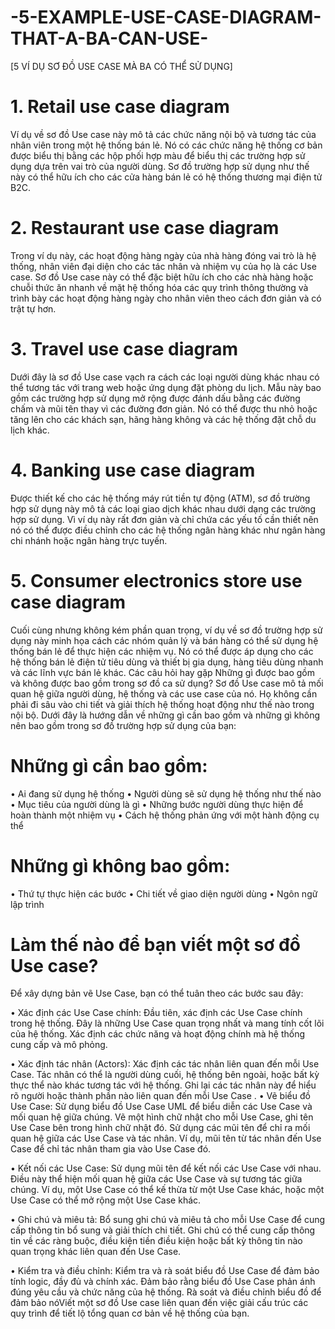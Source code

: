 # -5-EXAMPLE-USE-CASE-DIAGRAM-THAT-A-BA-CAN-USE-

[5 VÍ DỤ SƠ ĐỒ USE CASE MÀ BA CÓ THỂ SỬ DỤNG]
# 1. Retail use case diagram
Ví dụ về sơ đồ Use case này mô tả các chức năng nội bộ và tương tác của nhân viên trong một hệ thống bán lẻ.
Nó có các chức năng hệ thống cơ bản được biểu thị bằng các hộp phối hợp màu để biểu thị các trường hợp sử dụng dựa trên vai trò của người dùng. Sơ đồ trường hợp sử dụng như thế này có thể hữu ích cho các cửa hàng bán lẻ có hệ thống thương mại điện tử B2C.
# 2. Restaurant use case diagram
Trong ví dụ này, các hoạt động hàng ngày của nhà hàng đóng vai trò là hệ thống, nhân viên đại diện cho các tác nhân và nhiệm vụ của họ là các Use case.
Sơ đồ Use case này có thể đặc biệt hữu ích cho các nhà hàng hoặc chuỗi thức ăn nhanh về mặt hệ thống hóa các quy trình thông thường và trình bày các hoạt động hàng ngày cho nhân viên theo cách đơn giản và có trật tự hơn.
# 3. Travel use case diagram
Dưới đây là sơ đồ Use case vạch ra cách các loại người dùng khác nhau có thể tương tác với trang web hoặc ứng dụng đặt phòng du lịch.
Mẫu này bao gồm các trường hợp sử dụng mở rộng được đánh dấu bằng các đường chấm và mũi tên thay vì các đường đơn giản. Nó có thể được thu nhỏ hoặc tăng lên cho các khách sạn, hãng hàng không và các hệ thống đặt chỗ du lịch khác.
# 4. Banking use case diagram
Được thiết kế cho các hệ thống máy rút tiền tự động (ATM), sơ đồ trường hợp sử dụng này mô tả các loại giao dịch khác nhau dưới dạng các trường hợp sử dụng.
Vì ví dụ này rất đơn giản và chỉ chứa các yếu tố cần thiết nên nó có thể được điều chỉnh cho các hệ thống ngân hàng khác như ngân hàng chi nhánh hoặc ngân hàng trực tuyến.
# 5. Consumer electronics store use case diagram
Cuối cùng nhưng không kém phần quan trọng, ví dụ về sơ đồ trường hợp sử dụng này minh họa cách các nhóm quản lý và bán hàng có thể sử dụng hệ thống bán lẻ để thực hiện các nhiệm vụ.
Nó có thể được áp dụng cho các hệ thống bán lẻ điện tử tiêu dùng và thiết bị gia dụng, hàng tiêu dùng nhanh và các lĩnh vực bán lẻ khác.
Các câu hỏi hay gặp
Những gì được bao gồm và không được bao gồm trong sơ đồ ca sử dụng?
Sơ đồ Use case mô tả mối quan hệ giữa người dùng, hệ thống và các use case của nó. Họ không cần phải đi sâu vào chi tiết và giải thích hệ thống hoạt động như thế nào trong nội bộ. Dưới đây là hướng dẫn về những gì cần bao gồm và những gì không nên bao gồm trong sơ đồ trường hợp sử dụng của bạn:
# Những gì cần bao gồm:
•	Ai đang sử dụng hệ thống
•	Người dùng sẽ sử dụng hệ thống như thế nào
•	Mục tiêu của người dùng là gì
•	Những bước người dùng thực hiện để hoàn thành một nhiệm vụ
•	Cách hệ thống phản ứng với một hành động cụ thể
# Những gì không bao gồm:
•	Thứ tự thực hiện các bước
•	Chi tiết về giao diện người dùng
•	Ngôn ngữ lập trình
# Làm thế nào để bạn viết một sơ đồ Use case?
Để xây dựng bản vẽ Use Case, bạn có thể tuân theo các bước sau đây:

•	Xác định các Use Case chính: Đầu tiên, xác định các Use Case chính trong hệ thống. Đây là những Use Case quan trọng nhất và mang tính cốt lõi của hệ thống. Xác định các chức năng và hoạt động chính mà hệ thống cung cấp và mô phỏng.

•	Xác định tác nhân (Actors): Xác định các tác nhân liên quan đến mỗi Use Case. Tác nhân có thể là người dùng cuối, hệ thống bên ngoài, hoặc bất kỳ thực thể nào khác tương tác với hệ thống. Ghi lại các tác nhân này để hiểu rõ người hoặc thành phần nào liên quan đến mỗi Use Case
.
•	Vẽ biểu đồ Use Case: Sử dụng biểu đồ Use Case UML để biểu diễn các Use Case và mối quan hệ giữa chúng. Vẽ một hình chữ nhật cho mỗi Use Case, ghi tên Use Case bên trong hình chữ nhật đó. Sử dụng các mũi tên để chỉ ra mối quan hệ giữa các Use Case và tác nhân. Ví dụ, mũi tên từ tác nhân đến Use Case để chỉ tác nhân tham gia vào Use Case đó.

•	Kết nối các Use Case: Sử dụng mũi tên để kết nối các Use Case với nhau. Điều này thể hiện mối quan hệ giữa các Use Case và sự tương tác giữa chúng. Ví dụ, một Use Case có thể kế thừa từ một Use Case khác, hoặc một Use Case có thể mở rộng một Use Case khác.

•	Ghi chú và miêu tả: Bổ sung ghi chú và miêu tả cho mỗi Use Case để cung cấp thông tin bổ sung và giải thích chi tiết. Ghi chú có thể cung cấp thông tin về các ràng buộc, điều kiện tiền điều kiện hoặc bất kỳ thông tin nào quan trọng khác liên quan đến Use Case.

•	Kiểm tra và điều chỉnh: Kiểm tra và rà soát biểu đồ Use Case để đảm bảo tính logic, đầy đủ và chính xác. Đảm bảo rằng biểu đồ Use Case phản ánh đúng yêu cầu và chức năng của hệ thống. Rà soát và điều chỉnh biểu đồ để đảm bảo nóViết một sơ đồ Use case liên quan đến việc giải cấu trúc các quy trình để tiết lộ tổng quan cơ bản về hệ thống của bạn.


